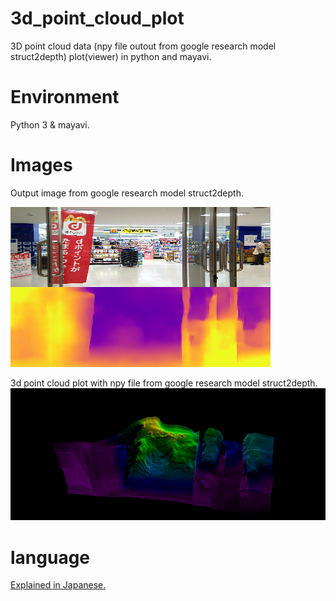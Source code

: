 # 3d_point_cloud_plot
3D point cloud data (npy file outout from google research model struct2depth) plot(viewer) in python and mayavi.

# Environment
Python 3 & mayavi.

# Images
Output image from google research model struct2depth.

![alt text](https://github.com/soarbear/3d_point_cloud_plot/blob/master/output_from_google_struct2depth.png)


3d point cloud plot with npy file from google research model struct2depth.
![alt text](https://github.com/soarbear/3d_point_cloud_plot/blob/master/test_point_cloud.png)

# language
<a href="https://memo.soarcloud.com/struct2depth%ef%bd%9e%e5%8d%98%e7%9c%bc%e3%82%ab%e3%83%a1%e3%83%a9visual-slam/" target="_blank">Explained in Japanese.</a>
